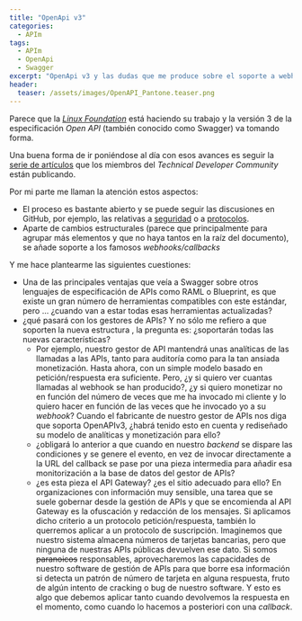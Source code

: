 ```yaml
---
title: "OpenApi v3"
categories:
  - APIm
tags:
  - APIm
  - OpenApi
  - Swagger
excerpt: "OpenApi v3 y las dudas que me produce sobre el soporte a webhooks en las herramientas de gestión de APIs"
header:
  teaser: /assets/images/OpenAPI_Pantone.teaser.png
---
```


Parece que la [*Linux Foundation*](https://www.linuxfoundation.org) está haciendo su trabajo y la versión 3 de la especificación *Open API* (también conocido como Swagger) va tomando forma.

Una buena forma de ir poniéndose al día con esos avances es seguir la [serie de artículos](https://www.openapis.org/specification/v3insights) que los miembros del *Technical Developer Community* están publicando.

Por mi parte me llaman la atención estos aspectos:
- El proceso es bastante abierto y se puede seguir las discusiones en GitHub, por ejemplo, las relativas a [seguridad](https://github.com/OAI/OpenAPI-Specification/issues/585) o a [protocolos](https://github.com/OAI/OpenAPI-Specification/issues/586).
- Aparte de cambios estructurales (parece que principalmente para agrupar más elementos y que no haya tantos en la raíz del documento), se añade soporte a los famosos *webhooks/callbacks*

Y me hace plantearme las siguientes cuestiones:
- Una de las principales ventajas que veía a Swagger sobre otros lenguajes de especificación de APIs como RAML o Blueprint, es que existe un gran número de herramientas compatibles con este estándar, pero ... ¿cuando van a estar todas esas herramientas actualizadas?
- ¿qué pasará con los gestores de APIs? Y no sólo me refiero a que soporten la nueva estructura , la pregunta es: ¿soportarán todas las nuevas características? 
  - Por ejemplo, nuestro gestor de API mantendrá unas analíticas de las llamadas a las APIs, tanto para auditoría como para la tan ansiada monetización. Hasta ahora, con un simple modelo basado en petición/respuesta era suficiente. Pero, ¿y si quiero ver cuantas llamadas al webhook se han producido?, ¿y si quiero monetizar no en función del número de veces que me ha invocado mi cliente y lo quiero hacer en función de las veces que he invocado yo a su *webhook*? Cuando el fabricante de nuestro gestor de APIs nos diga que soporta OpenAPIv3, ¿habrá tenido esto en cuenta y rediseñado su modelo de analíticas y monetización para ello?
  - ¿obligará lo anterior a que cuando en nuestro *backend* se dispare las condiciones y se genere el evento, en vez de invocar directamente a la URL del callback se pase por una pieza intermedia para añadir esa monitorización a la base de datos del gestor de APIs?
  - ¿es esta pieza el API Gateway? ¿es el sitio adecuado para ello? En organizaciones con información muy sensible, una tarea que se suele gobernar desde la gestión de APIs y que se encomienda al API Gateway es la ofuscación y redacción de los mensajes. Si aplicamos dicho criterio a un protocolo petición/respuesta, también lo querremos aplicar a un protocolo de suscripción.
    Imaginemos que nuestro sistema almacena números de tarjetas bancarias, pero que ninguna de nuestras APIs públicas devuelven ese dato. Si somos ~~paranoicos~~ responsables, aprovecharemos las capacidades de nuestro software de gestión de APIs para que borre esa información si detecta un patrón de número de tarjeta en alguna respuesta, fruto de algún intento de cracking o bug de nuestro software. Y esto es algo que debemos aplicar tanto cuando devolvemos la respuesta en el momento, como cuando lo hacemos a posteriori con una *callback*.

  


